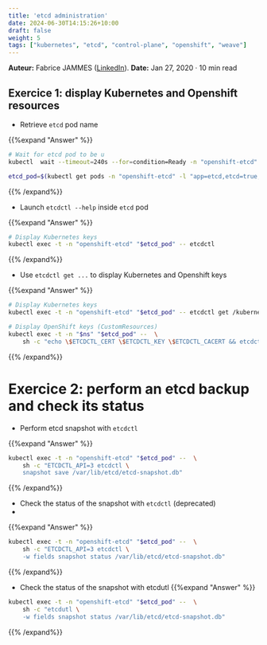 ```yaml
---
title: 'etcd administration'
date: 2024-06-30T14:15:26+10:00
draft: false
weight: 5
tags: ["kubernetes", "etcd", "control-plane", "openshift", "weave"]
---
```


**Auteur:** Fabrice JAMMES ([LinkedIn](https://www.linkedin.com/in/fabrice-jammes-5b29b042/)).
**Date:** Jan 27, 2020 · 10 min read


## Exercice 1: display Kubernetes and Openshift resources

- Retrieve `etcd` pod name

{{%expand "Answer" %}}
```bash
# Wait for etcd pod to be u
kubectl  wait --timeout=240s --for=condition=Ready -n "openshift-etcd" pods -l "app=etcd,etcd=true,k8s-app=etcd"

etcd_pod=$(kubectl get pods -n "openshift-etcd" -l "app=etcd,etcd=true,k8s-app=etcd" -o jsonpath='{.items[0].metadata.name}')
```
{{% /expand%}}

- Launch `etcdctl --help` inside `etcd` pod

{{%expand "Answer" %}}
```bash
# Display Kubernetes keys
kubectl exec -t -n "openshift-etcd" "$etcd_pod" -- etcdctl
```
{{% /expand%}}

- Use `etcdctl get ...`  to display Kubernetes and Openshift keys

{{%expand "Answer" %}}
```bash
# Display Kubernetes keys
kubectl exec -t -n "openshift-etcd" "$etcd_pod" -- etcdctl get /kubernetes.io --keys-only --prefix

# Display OpenShift keys (CustomResources)
kubectl exec -t -n "$ns" "$etcd_pod" --  \
    sh -c "echo \$ETCDCTL_CERT \$ETCDCTL_KEY \$ETCDCTL_CACERT && etcdctl get /openshift.io --keys-only --prefix"
```
{{% /expand%}}


# Exercice 2: perform an etcd backup and check its status

- Perform etcd snapshot with `etcdctl`

{{%expand "Answer" %}}
```bash
kubectl exec -t -n "openshift-etcd" "$etcd_pod" --  \
    sh -c "ETCDCTL_API=3 etcdctl \
    snapshot save /var/lib/etcd/etcd-snapshot.db"
```
{{% /expand%}}

- Check the status of the snapshot with `etcdctl` (deprecated)
-
{{%expand "Answer" %}}
```bash
kubectl exec -t -n "openshift-etcd" "$etcd_pod" --  \
    sh -c "ETCDCTL_API=3 etcdctl \
    -w fields snapshot status /var/lib/etcd/etcd-snapshot.db"
```
{{% /expand%}}

- Check the status of the snapshot with etcdutl
{{%expand "Answer" %}}
```bash
kubectl exec -t -n "openshift-etcd" "$etcd_pod" --  \
    sh -c "etcdutl \
    -w fields snapshot status /var/lib/etcd/etcd-snapshot.db"
```
{{% /expand%}}